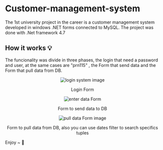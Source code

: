 # Customer-management-system
The 1st university project in the career is a customer management system developed in windows .NET forms connected to MySQL. The project was done with .Net framework 4.7 

## How it works 💡
The funcionality was divide in three phases, the login that need a password and user, at the same cases are "prn115" , the Form that send data and the Form that pull data from DB.
<div align = center>
<image src ="https://i.imgur.com/itVt6vP.png" alt = "login system image"> </image>
<p>Login Form</p>

<image src="https://i.imgur.com/AWDjTxk.png" alt = "enter data Form"> </image>
<p>Form to send data to DB</p>

<image src= "https://i.imgur.com/ur0mtet.png" alt = "pull data Form image">
<p>Form to pull data from DB, also you can use dates filter to search specifics tuples</p>
</div>

Enjoy ~ :bamboo:
